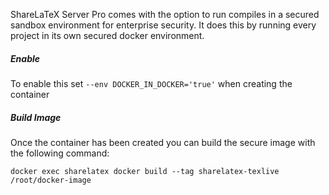 ShareLaTeX Server Pro comes with the option to run compiles in a secured sandbox environment for enterprise security. It does this by running every project in its own secured docker environment. 

##### Enable

To enable this set `--env DOCKER_IN_DOCKER='true'` when creating the container

##### Build Image

Once the container has been created you can build the secure image with the following command:

`docker exec sharelatex docker build --tag sharelatex-texlive /root/docker-image`